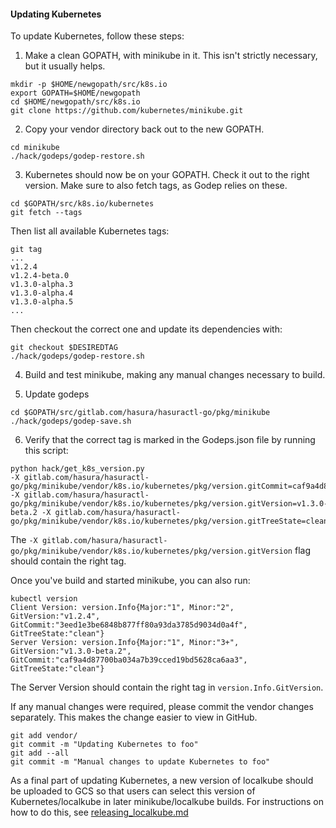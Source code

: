 #### Updating Kubernetes

To update Kubernetes, follow these steps:

1. Make a clean GOPATH, with minikube in it.
This isn't strictly necessary, but it usually helps.

 ```shell
 mkdir -p $HOME/newgopath/src/k8s.io
 export GOPATH=$HOME/newgopath
 cd $HOME/newgopath/src/k8s.io
 git clone https://github.com/kubernetes/minikube.git
 ```

2. Copy your vendor directory back out to the new GOPATH.

 ```shell
 cd minikube
 ./hack/godeps/godep-restore.sh
 ```

3. Kubernetes should now be on your GOPATH. Check it out to the right version.
Make sure to also fetch tags, as Godep relies on these.

 ```shell
 cd $GOPATH/src/k8s.io/kubernetes
 git fetch --tags
 ```

 Then list all available Kubernetes tags:

 ```shell
 git tag
 ...
 v1.2.4
 v1.2.4-beta.0
 v1.3.0-alpha.3
 v1.3.0-alpha.4
 v1.3.0-alpha.5
 ...
```

 Then checkout the correct one and update its dependencies with:

 ```shell
 git checkout $DESIREDTAG
 ./hack/godeps/godep-restore.sh
 ```

4. Build and test minikube, making any manual changes necessary to build.

5. Update godeps

 ```shell
 cd $GOPATH/src/gitlab.com/hasura/hasuractl-go/pkg/minikube
 ./hack/godeps/godep-save.sh
 ```

 6. Verify that the correct tag is marked in the Godeps.json file by running this script:

 ```shell
 python hack/get_k8s_version.py
 -X gitlab.com/hasura/hasuractl-go/pkg/minikube/vendor/k8s.io/kubernetes/pkg/version.gitCommit=caf9a4d87700ba034a7b39cced19bd5628ca6aa3 -X gitlab.com/hasura/hasuractl-go/pkg/minikube/vendor/k8s.io/kubernetes/pkg/version.gitVersion=v1.3.0-beta.2 -X gitlab.com/hasura/hasuractl-go/pkg/minikube/vendor/k8s.io/kubernetes/pkg/version.gitTreeState=clean
```

The `-X gitlab.com/hasura/hasuractl-go/pkg/minikube/vendor/k8s.io/kubernetes/pkg/version.gitVersion` flag should contain the right tag.

Once you've build and started minikube, you can also run:

```shell
kubectl version
Client Version: version.Info{Major:"1", Minor:"2", GitVersion:"v1.2.4", GitCommit:"3eed1e3be6848b877ff80a93da3785d9034d0a4f", GitTreeState:"clean"}
Server Version: version.Info{Major:"1", Minor:"3+", GitVersion:"v1.3.0-beta.2", GitCommit:"caf9a4d87700ba034a7b39cced19bd5628ca6aa3", GitTreeState:"clean"}
```

The Server Version should contain the right tag in `version.Info.GitVersion`.

If any manual changes were required, please commit the vendor changes separately.
This makes the change easier to view in GitHub.

```shell
git add vendor/
git commit -m "Updating Kubernetes to foo"
git add --all
git commit -m "Manual changes to update Kubernetes to foo"
```

As a final part of updating Kubernetes, a new version of localkube should be uploaded to GCS so that users can select this version of Kubernetes/localkube in later minikube/localkube builds. For instructions on how to do this, see [releasing_localkube.md](https://github.com/kubernetes/minikube/blob/master/docs/contributors/releasing_localkube.md)
